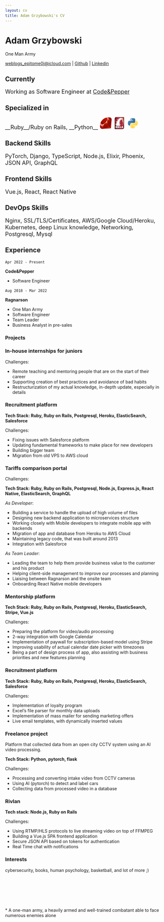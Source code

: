 ```yaml
---
layout: cv
title: Adam Grzybowski's CV
---
```

# Adam Grzybowski
One Man Army

<div id="webaddress">
  <a href="mailto:weblogs_epitome0j@icloud.com">weblogs_epitome0j@icloud.com</a>
| <a href="https://github.com/jcapt" target="_blank">Github</a>
| <a href="https://linkedin.com/in/adam-grzybowski" target="_blank">Linkedin</a>
</div>

## Currently

<span style="font-size: 1.3em">
Working as Software Engineer at <a href="https://codeandpepper.com" target="_blank">Code&Pepper</a>
</span>

## Specialized in

<span style="font-size: 1.3em">
__Ruby__/Ruby on Rails, __Python__
</span>

<img src="https://raw.githubusercontent.com/devicons/devicon/master/icons/ruby/ruby-original.svg" width="40" height="40"/>
<img src="https://raw.githubusercontent.com/devicons/devicon/master/icons/rails/rails-original-wordmark.svg" width="40" height="40"/>
<img src="https://raw.githubusercontent.com/devicons/devicon/master/icons/python/python-original.svg" width="40" height="40"/>

## Backend Skills

<span style="font-size: 1.3em">
PyTorch, Django, TypeScript, Node.js, Elixir, Phoenix, JSON API, GraphQL
</span>

## Frontend Skills

<span style="font-size: 1.3em">
Vue.js, React, React Native
</span>

## DevOps Skills

<span style="font-size: 1.3em">
Nginx, SSL/TLS/Certificates, AWS/Google Cloud/Heroku, Kubernetes, deep Linux knowledge, Networking, Postgresql, Mysql
</span>

## Experience

`Apr 2022 - Present`

__Code&Pepper__
- Software Engineer

`Aug 2018 - Mar 2022`

__Ragnarson__

- One Man Army
- Software Engineer
- Team Leader
- Business Analyst in pre-sales

### Projects
### In-house internships for juniors

Challenges:
- Remote teaching and mentoring people that are on the start of their career
- Supporting creation of best practices and avoidance of bad habits
- Restructurization of my actual knowledge, in-depth update, especially in details

### Recruitment platform

**Tech Stack: Ruby, Ruby on Rails, Postgresql, Heroku, ElasticSearch, Salesforce**

Challenges:
- Fixing issues with Salesforce platform
- Updating fundamental frameworks to make place for new developers
- Building bigger team
- Migration from old VPS to AWS cloud

### Tariffs comparison portal

Challenges:

**Tech Stack: Ruby, Ruby on Rails, Postgresql, Node.js, Express.js, React Native, ElasticSearch, GraphQL**

_As Developer_:
- Building a service to handle the upload of high volume of files
- Designing new backend application to microservices structure
- Working closely with Mobile developers to integrate mobile app with backends
- Migration of app and database from Heroku to AWS Cloud
- Maintaining legacy code, that was built around 2013
- Integration with Salesforce

_As Team Leader_:
- Leading the team to help them provide business value to the customer and his product
- Helping client-side management to improve our processes and planning
- Liaising between Ragnarson and the onsite team
- Onboarding React Native mobile developers


### Mentorship platform

**Tech Stack: Ruby, Ruby on Rails, Postgresql, Heroku, ElasticSearch, Stripe, Vue.js**

Challenges:
- Preparing the platform for video/audio processing 
- 2-way integration with Google Calendar
- Implementation of paywall for subscription-based model using Stripe
- Improving usability of actual calendar date picker with timezones
- Being a part of design process of app, also assisting with business priorities and new features planning


### Recruitment platform

**Tech Stack: Ruby, Ruby on Rails, Postgresql, Heroku, ElasticSearch, Salesforce**

Challenges:
- Implementation of loyalty program
- Excel’s file parser for monthly data uploads
- Implementation of mass mailer for sending marketing offers
- Live email templates, with dynamically inserted values

### Freelance project

Platform that collected data from an open city CCTV system using an AI video processing.

**Tech Stack: Python, pytorch, flask**

Challenges:
- Processing and converting intake video from CCTV cameras
- Using AI (pytorch) to detect and label cars
- Collecting data from processed video in a database

### Rivlan

**Tech stack: Node.js, Ruby on Rails**

Challenges:
- Using RTMP/HLS protocols to live streaming video on top of FFMPEG
- Building a Vue.js SPA frontend application
- Secure JSON API based on tokens for authentication
- Real Time chat with notifications

### Interests

cybersecurity, books, human psychology, basketball, and lot of more ;)

<br/><br/><br/><br/><br/>


\* A one-man army, a heavily armed and well-trained combatant able to face numerous enemies alone

<!-- ### Footer

Last updated: Oct 2021 -->


